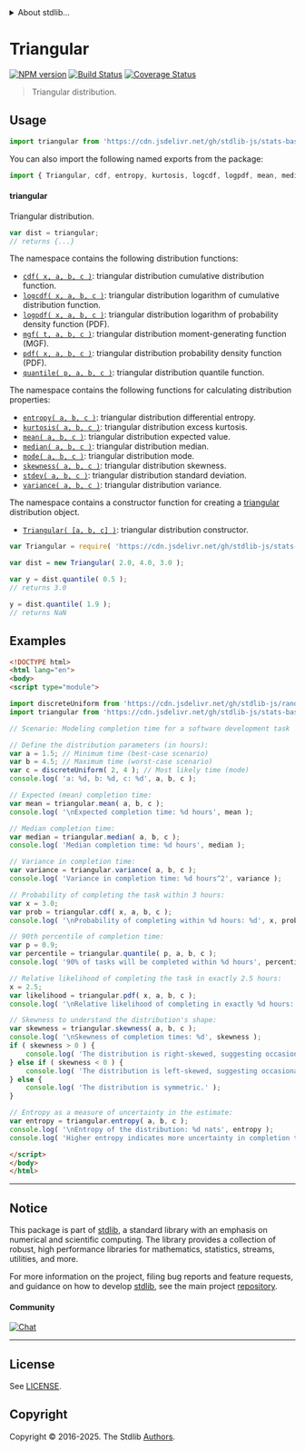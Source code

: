 <!--

@license Apache-2.0

Copyright (c) 2018 The Stdlib Authors.

Licensed under the Apache License, Version 2.0 (the "License");
you may not use this file except in compliance with the License.
You may obtain a copy of the License at

   http://www.apache.org/licenses/LICENSE-2.0

Unless required by applicable law or agreed to in writing, software
distributed under the License is distributed on an "AS IS" BASIS,
WITHOUT WARRANTIES OR CONDITIONS OF ANY KIND, either express or implied.
See the License for the specific language governing permissions and
limitations under the License.

-->


<details>
  <summary>
    About stdlib...
  </summary>
  <p>We believe in a future in which the web is a preferred environment for numerical computation. To help realize this future, we've built stdlib. stdlib is a standard library, with an emphasis on numerical and scientific computation, written in JavaScript (and C) for execution in browsers and in Node.js.</p>
  <p>The library is fully decomposable, being architected in such a way that you can swap out and mix and match APIs and functionality to cater to your exact preferences and use cases.</p>
  <p>When you use stdlib, you can be absolutely certain that you are using the most thorough, rigorous, well-written, studied, documented, tested, measured, and high-quality code out there.</p>
  <p>To join us in bringing numerical computing to the web, get started by checking us out on <a href="https://github.com/stdlib-js/stdlib">GitHub</a>, and please consider <a href="https://opencollective.com/stdlib">financially supporting stdlib</a>. We greatly appreciate your continued support!</p>
</details>

# Triangular

[![NPM version][npm-image]][npm-url] [![Build Status][test-image]][test-url] [![Coverage Status][coverage-image]][coverage-url] <!-- [![dependencies][dependencies-image]][dependencies-url] -->

> Triangular distribution.



<section class="usage">

## Usage

```javascript
import triangular from 'https://cdn.jsdelivr.net/gh/stdlib-js/stats-base-dists-triangular@esm/index.mjs';
```

You can also import the following named exports from the package:

```javascript
import { Triangular, cdf, entropy, kurtosis, logcdf, logpdf, mean, median, mgf, mode, pdf, quantile, skewness, stdev, variance } from 'https://cdn.jsdelivr.net/gh/stdlib-js/stats-base-dists-triangular@esm/index.mjs';
```

#### triangular

Triangular distribution.

```javascript
var dist = triangular;
// returns {...}
```

The namespace contains the following distribution functions:

<!-- <toc pattern="*+(cdf|pdf|mgf|quantile)*"> -->

<div class="namespace-toc">

-   <span class="signature">[`cdf( x, a, b, c )`][@stdlib/stats/base/dists/triangular/cdf]</span><span class="delimiter">: </span><span class="description">triangular distribution cumulative distribution function.</span>
-   <span class="signature">[`logcdf( x, a, b, c )`][@stdlib/stats/base/dists/triangular/logcdf]</span><span class="delimiter">: </span><span class="description">triangular distribution logarithm of cumulative distribution function.</span>
-   <span class="signature">[`logpdf( x, a, b, c )`][@stdlib/stats/base/dists/triangular/logpdf]</span><span class="delimiter">: </span><span class="description">triangular distribution logarithm of probability density function (PDF).</span>
-   <span class="signature">[`mgf( t, a, b, c )`][@stdlib/stats/base/dists/triangular/mgf]</span><span class="delimiter">: </span><span class="description">triangular distribution moment-generating function (MGF).</span>
-   <span class="signature">[`pdf( x, a, b, c )`][@stdlib/stats/base/dists/triangular/pdf]</span><span class="delimiter">: </span><span class="description">triangular distribution probability density function (PDF).</span>
-   <span class="signature">[`quantile( p, a, b, c )`][@stdlib/stats/base/dists/triangular/quantile]</span><span class="delimiter">: </span><span class="description">triangular distribution quantile function.</span>

</div>

<!-- </toc> -->

The namespace contains the following functions for calculating distribution properties:

<!-- <toc pattern="*+(entropy|kurtosis|mean|median|mode|skewness|stdev|variance)*"> -->

<div class="namespace-toc">

-   <span class="signature">[`entropy( a, b, c )`][@stdlib/stats/base/dists/triangular/entropy]</span><span class="delimiter">: </span><span class="description">triangular distribution differential entropy.</span>
-   <span class="signature">[`kurtosis( a, b, c )`][@stdlib/stats/base/dists/triangular/kurtosis]</span><span class="delimiter">: </span><span class="description">triangular distribution excess kurtosis.</span>
-   <span class="signature">[`mean( a, b, c )`][@stdlib/stats/base/dists/triangular/mean]</span><span class="delimiter">: </span><span class="description">triangular distribution expected value.</span>
-   <span class="signature">[`median( a, b, c )`][@stdlib/stats/base/dists/triangular/median]</span><span class="delimiter">: </span><span class="description">triangular distribution median.</span>
-   <span class="signature">[`mode( a, b, c )`][@stdlib/stats/base/dists/triangular/mode]</span><span class="delimiter">: </span><span class="description">triangular distribution mode.</span>
-   <span class="signature">[`skewness( a, b, c )`][@stdlib/stats/base/dists/triangular/skewness]</span><span class="delimiter">: </span><span class="description">triangular distribution skewness.</span>
-   <span class="signature">[`stdev( a, b, c )`][@stdlib/stats/base/dists/triangular/stdev]</span><span class="delimiter">: </span><span class="description">triangular distribution standard deviation.</span>
-   <span class="signature">[`variance( a, b, c )`][@stdlib/stats/base/dists/triangular/variance]</span><span class="delimiter">: </span><span class="description">triangular distribution variance.</span>

</div>

<!-- </toc> -->

The namespace contains a constructor function for creating a [triangular][triangular-distribution] distribution object.

<!-- <toc pattern="*ctor*"> -->

<div class="namespace-toc">

-   <span class="signature">[`Triangular( [a, b, c] )`][@stdlib/stats/base/dists/triangular/ctor]</span><span class="delimiter">: </span><span class="description">triangular distribution constructor.</span>

</div>

<!-- </toc> -->

```javascript
var Triangular = require( 'https://cdn.jsdelivr.net/gh/stdlib-js/stats-base-dists-triangular' ).Triangular;

var dist = new Triangular( 2.0, 4.0, 3.0 );

var y = dist.quantile( 0.5 );
// returns 3.0

y = dist.quantile( 1.9 );
// returns NaN
```

</section>

<!-- /.usage -->

<section class="examples">

## Examples

<!-- eslint no-undef: "error" -->

```html
<!DOCTYPE html>
<html lang="en">
<body>
<script type="module">

import discreteUniform from 'https://cdn.jsdelivr.net/gh/stdlib-js/random-base-discrete-uniform@esm/index.mjs';
import triangular from 'https://cdn.jsdelivr.net/gh/stdlib-js/stats-base-dists-triangular@esm/index.mjs';

// Scenario: Modeling completion time for a software development task

// Define the distribution parameters (in hours):
var a = 1.5; // Minimum time (best-case scenario)
var b = 4.5; // Maximum time (worst-case scenario)
var c = discreteUniform( 2, 4 ); // Most likely time (mode)
console.log( 'a: %d, b: %d, c: %d', a, b, c );

// Expected (mean) completion time:
var mean = triangular.mean( a, b, c );
console.log( '\nExpected completion time: %d hours', mean );

// Median completion time:
var median = triangular.median( a, b, c );
console.log( 'Median completion time: %d hours', median );

// Variance in completion time:
var variance = triangular.variance( a, b, c );
console.log( 'Variance in completion time: %d hours^2', variance );

// Probability of completing the task within 3 hours:
var x = 3.0;
var prob = triangular.cdf( x, a, b, c );
console.log( '\nProbability of completing within %d hours: %d', x, prob );

// 90th percentile of completion time:
var p = 0.9;
var percentile = triangular.quantile( p, a, b, c );
console.log( '90% of tasks will be completed within %d hours', percentile );

// Relative likelihood of completing the task in exactly 2.5 hours:
x = 2.5;
var likelihood = triangular.pdf( x, a, b, c );
console.log( '\nRelative likelihood of completing in exactly %d hours: %d', x, likelihood );

// Skewness to understand the distribution's shape:
var skewness = triangular.skewness( a, b, c );
console.log( '\nSkewness of completion times: %d', skewness );
if ( skewness > 0 ) {
    console.log( 'The distribution is right-skewed, suggesting occasional longer completion times.' );
} else if ( skewness < 0 ) {
    console.log( 'The distribution is left-skewed, suggesting occasional shorter completion times.' );
} else {
    console.log( 'The distribution is symmetric.' );
}

// Entropy as a measure of uncertainty in the estimate:
var entropy = triangular.entropy( a, b, c );
console.log( '\nEntropy of the distribution: %d nats', entropy );
console.log( 'Higher entropy indicates more uncertainty in completion times.' );

</script>
</body>
</html>
```

</section>

<!-- /.examples -->

<!-- Section for related `stdlib` packages. Do not manually edit this section, as it is automatically populated. -->

<section class="related">

</section>

<!-- /.related -->

<!-- Section for all links. Make sure to keep an empty line after the `section` element and another before the `/section` close. -->


<section class="main-repo" >

* * *

## Notice

This package is part of [stdlib][stdlib], a standard library with an emphasis on numerical and scientific computing. The library provides a collection of robust, high performance libraries for mathematics, statistics, streams, utilities, and more.

For more information on the project, filing bug reports and feature requests, and guidance on how to develop [stdlib][stdlib], see the main project [repository][stdlib].

#### Community

[![Chat][chat-image]][chat-url]

---

## License

See [LICENSE][stdlib-license].


## Copyright

Copyright &copy; 2016-2025. The Stdlib [Authors][stdlib-authors].

</section>

<!-- /.stdlib -->

<!-- Section for all links. Make sure to keep an empty line after the `section` element and another before the `/section` close. -->

<section class="links">

[npm-image]: http://img.shields.io/npm/v/@stdlib/stats-base-dists-triangular.svg
[npm-url]: https://npmjs.org/package/@stdlib/stats-base-dists-triangular

[test-image]: https://github.com/stdlib-js/stats-base-dists-triangular/actions/workflows/test.yml/badge.svg?branch=main
[test-url]: https://github.com/stdlib-js/stats-base-dists-triangular/actions/workflows/test.yml?query=branch:main

[coverage-image]: https://img.shields.io/codecov/c/github/stdlib-js/stats-base-dists-triangular/main.svg
[coverage-url]: https://codecov.io/github/stdlib-js/stats-base-dists-triangular?branch=main

<!--

[dependencies-image]: https://img.shields.io/david/stdlib-js/stats-base-dists-triangular.svg
[dependencies-url]: https://david-dm.org/stdlib-js/stats-base-dists-triangular/main

-->

[chat-image]: https://img.shields.io/gitter/room/stdlib-js/stdlib.svg
[chat-url]: https://app.gitter.im/#/room/#stdlib-js_stdlib:gitter.im

[stdlib]: https://github.com/stdlib-js/stdlib

[stdlib-authors]: https://github.com/stdlib-js/stdlib/graphs/contributors

[umd]: https://github.com/umdjs/umd
[es-module]: https://developer.mozilla.org/en-US/docs/Web/JavaScript/Guide/Modules

[deno-url]: https://github.com/stdlib-js/stats-base-dists-triangular/tree/deno
[deno-readme]: https://github.com/stdlib-js/stats-base-dists-triangular/blob/deno/README.md
[umd-url]: https://github.com/stdlib-js/stats-base-dists-triangular/tree/umd
[umd-readme]: https://github.com/stdlib-js/stats-base-dists-triangular/blob/umd/README.md
[esm-url]: https://github.com/stdlib-js/stats-base-dists-triangular/tree/esm
[esm-readme]: https://github.com/stdlib-js/stats-base-dists-triangular/blob/esm/README.md
[branches-url]: https://github.com/stdlib-js/stats-base-dists-triangular/blob/main/branches.md

[stdlib-license]: https://raw.githubusercontent.com/stdlib-js/stats-base-dists-triangular/main/LICENSE

[triangular-distribution]: https://en.wikipedia.org/wiki/Triangular_distribution

<!-- <toc-links> -->

[@stdlib/stats/base/dists/triangular/ctor]: https://github.com/stdlib-js/stats-base-dists-triangular-ctor/tree/esm

[@stdlib/stats/base/dists/triangular/entropy]: https://github.com/stdlib-js/stats-base-dists-triangular-entropy/tree/esm

[@stdlib/stats/base/dists/triangular/kurtosis]: https://github.com/stdlib-js/stats-base-dists-triangular-kurtosis/tree/esm

[@stdlib/stats/base/dists/triangular/mean]: https://github.com/stdlib-js/stats-base-dists-triangular-mean/tree/esm

[@stdlib/stats/base/dists/triangular/median]: https://github.com/stdlib-js/stats-base-dists-triangular-median/tree/esm

[@stdlib/stats/base/dists/triangular/mode]: https://github.com/stdlib-js/stats-base-dists-triangular-mode/tree/esm

[@stdlib/stats/base/dists/triangular/skewness]: https://github.com/stdlib-js/stats-base-dists-triangular-skewness/tree/esm

[@stdlib/stats/base/dists/triangular/stdev]: https://github.com/stdlib-js/stats-base-dists-triangular-stdev/tree/esm

[@stdlib/stats/base/dists/triangular/variance]: https://github.com/stdlib-js/stats-base-dists-triangular-variance/tree/esm

[@stdlib/stats/base/dists/triangular/cdf]: https://github.com/stdlib-js/stats-base-dists-triangular-cdf/tree/esm

[@stdlib/stats/base/dists/triangular/logcdf]: https://github.com/stdlib-js/stats-base-dists-triangular-logcdf/tree/esm

[@stdlib/stats/base/dists/triangular/logpdf]: https://github.com/stdlib-js/stats-base-dists-triangular-logpdf/tree/esm

[@stdlib/stats/base/dists/triangular/mgf]: https://github.com/stdlib-js/stats-base-dists-triangular-mgf/tree/esm

[@stdlib/stats/base/dists/triangular/pdf]: https://github.com/stdlib-js/stats-base-dists-triangular-pdf/tree/esm

[@stdlib/stats/base/dists/triangular/quantile]: https://github.com/stdlib-js/stats-base-dists-triangular-quantile/tree/esm

<!-- </toc-links> -->

</section>

<!-- /.links -->
